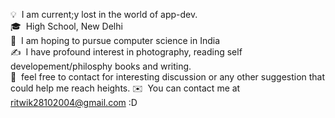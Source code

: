 






<!-- ## 👋 &nbsp;Namaste! I'm Ritwik -->



💡   &nbsp;I am current;y lost in the world of app-dev.\
🎓   &nbsp;High School, New Delhi\
🌱   &nbsp;I am hoping to pursue computer science in India\
✍️   &nbsp;I have profound interest in photography, reading self developement/philosphy books and writing.\
💬   &nbsp;feel free to contact for interesting discussion or any other suggestion that could help me reach heights.
✉️   &nbsp;You can contact me at ritwik28102004@gmail.com :D


